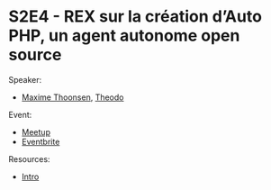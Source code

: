 
# S2E4 - REX sur la création d’Auto PHP, un agent autonome open source

Speaker:
- [Maxime Thoonsen](https://www.linkedin.com/in/maxime-thoonsen/), [Theodo](https://www.theodo.fr/)

Event:
- [Meetup](https://www.meetup.com/generative-ai-nantes/events/298461251/)
- [Eventbrite](https://www.eventbrite.com/e/billets-6-conf-rex-sur-la-creation-dauto-php-un-agent-autonome-open-source-795358587947)

Resources:
- [Intro](./intro.pdf)
